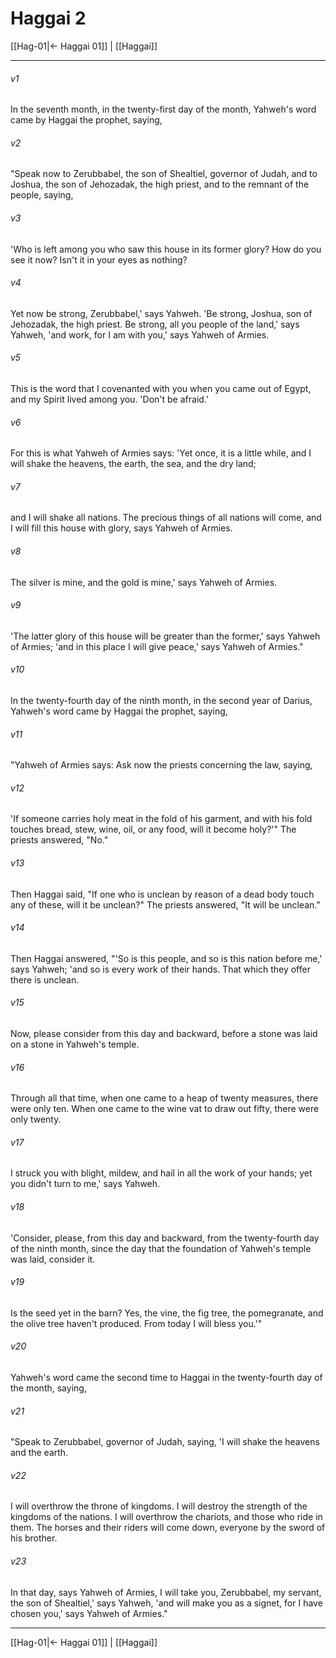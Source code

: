 # Haggai 2

[[Hag-01|← Haggai 01]] | [[Haggai]]
***



###### v1 
In the seventh month, in the twenty-first day of the month, Yahweh's word came by Haggai the prophet, saying, 

###### v2 
"Speak now to Zerubbabel, the son of Shealtiel, governor of Judah, and to Joshua, the son of Jehozadak, the high priest, and to the remnant of the people, saying, 

###### v3 
'Who is left among you who saw this house in its former glory? How do you see it now? Isn't it in your eyes as nothing? 

###### v4 
Yet now be strong, Zerubbabel,' says Yahweh. 'Be strong, Joshua, son of Jehozadak, the high priest. Be strong, all you people of the land,' says Yahweh, 'and work, for I am with you,' says Yahweh of Armies. 

###### v5 
This is the word that I covenanted with you when you came out of Egypt, and my Spirit lived among you. 'Don't be afraid.' 

###### v6 
For this is what Yahweh of Armies says: 'Yet once, it is a little while, and I will shake the heavens, the earth, the sea, and the dry land; 

###### v7 
and I will shake all nations. The precious things of all nations will come, and I will fill this house with glory, says Yahweh of Armies. 

###### v8 
The silver is mine, and the gold is mine,' says Yahweh of Armies. 

###### v9 
'The latter glory of this house will be greater than the former,' says Yahweh of Armies; 'and in this place I will give peace,' says Yahweh of Armies." 

###### v10 
In the twenty-fourth day of the ninth month, in the second year of Darius, Yahweh's word came by Haggai the prophet, saying, 

###### v11 
"Yahweh of Armies says: Ask now the priests concerning the law, saying, 

###### v12 
'If someone carries holy meat in the fold of his garment, and with his fold touches bread, stew, wine, oil, or any food, will it become holy?'" The priests answered, "No." 

###### v13 
Then Haggai said, "If one who is unclean by reason of a dead body touch any of these, will it be unclean?" The priests answered, "It will be unclean." 

###### v14 
Then Haggai answered, "'So is this people, and so is this nation before me,' says Yahweh; 'and so is every work of their hands. That which they offer there is unclean. 

###### v15 
Now, please consider from this day and backward, before a stone was laid on a stone in Yahweh's temple. 

###### v16 
Through all that time, when one came to a heap of twenty measures, there were only ten. When one came to the wine vat to draw out fifty, there were only twenty. 

###### v17 
I struck you with blight, mildew, and hail in all the work of your hands; yet you didn't turn to me,' says Yahweh. 

###### v18 
'Consider, please, from this day and backward, from the twenty-fourth day of the ninth month, since the day that the foundation of Yahweh's temple was laid, consider it. 

###### v19 
Is the seed yet in the barn? Yes, the vine, the fig tree, the pomegranate, and the olive tree haven't produced. From today I will bless you.'" 

###### v20 
Yahweh's word came the second time to Haggai in the twenty-fourth day of the month, saying, 

###### v21 
"Speak to Zerubbabel, governor of Judah, saying, 'I will shake the heavens and the earth. 

###### v22 
I will overthrow the throne of kingdoms. I will destroy the strength of the kingdoms of the nations. I will overthrow the chariots, and those who ride in them. The horses and their riders will come down, everyone by the sword of his brother. 

###### v23 
In that day, says Yahweh of Armies, I will take you, Zerubbabel, my servant, the son of Shealtiel,' says Yahweh, 'and will make you as a signet, for I have chosen you,' says Yahweh of Armies."

***
[[Hag-01|← Haggai 01]] | [[Haggai]]
